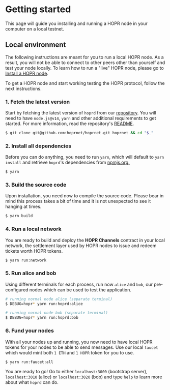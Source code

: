 <!-- ---
description: Your 5 minutes hello world using HOPR.
--- -->

# Getting started

This page will guide you installing and running a HOPR node in your computer on a local testnet.

## Local environment

The following instructions are meant for you to run a local HOPR node. As a result, you will not be able to connect to other peers other than yourself and test your node locally. To learn how to run a "live" HOPR node, please go to [Install a HOPR node](../install-hoprd/index.md).

To get a HOPR node and start working testing the HOPR protocol, follow the next instructions.

### 1. Fetch the latest version

Start by fetching the latest version of `hoprd` from our [repository](https://github.com/hoprnet/hoprnet). You will need to have `node.js@v14`, `yarn` and other additional requirements to get started. For more information, read the repository's [README](https://github.com/hoprnet/hoprnet#readme).

```bash
$ git clone git@github.com:hoprnet/hoprnet.git hoprnet && cd "$_"
```

### 2. Install all dependencies

Before you can do anything, you need to run `yarn`, which will default to `yarn install` and retrieve `hoprd`'s dependencies from [npmjs.org.](http://npmjs.org/)

```bash
$ yarn
```

### 3. Build the source code

Upon installation, you need now to compile the source code. Please bear in mind this process takes a bit of time and it is not unexpected to see it hanging at times.

```bash
$ yarn build
```

### 4. Run a local network

You are ready to build and deploy the **HOPR Channels** contract in your local network, the settlement layer used by HOPR nodes to issue and redeem tickets worth HOPR tokens.

```bash
$ yarn run:network
```

### 5. Run alice and bob

Using different terminals for each process, run now `alice` and `bob`, our pre-configured nodes which can be used to test the application.

```bash
# running normal node alice (separate terminal)
$ DEBUG=hopr* yarn run:hoprd:alice

# running normal node bob (separate terminal)
$ DEBUG=hopr* yarn run:hoprd:bob
```

### 6. Fund your nodes

With all your nodes up and running, you now need to have local HOPR tokens for your nodes to be able to send messages. Use our local `faucet` which would mint both `1 ETH` and `1 HOPR` token for you to use.

```bash
$ yarn run:faucet:all
```

You are ready to go! Go to either `localhost:3000` (bootstrap server), `localhost:3010` (alice) or `localhost:3020` (bob) and type `help` to learn more about what `hoprd` can do.
